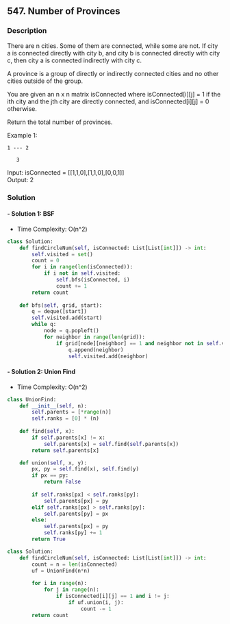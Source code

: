 ## 547. Number of Provinces

### Description
There are n cities. Some of them are connected, while some are not. If city a is connected directly with city b, and city b is connected directly with city c, then city a is connected indirectly with city c.

A province is a group of directly or indirectly connected cities and no other cities outside of the group.

You are given an n x n matrix isConnected where isConnected[i][j] = 1 if the ith city and the jth city are directly connected, and isConnected[i][j] = 0 otherwise.

Return the total number of provinces.

Example 1:
```
1 --- 2

   3
```
Input: isConnected = [[1,1,0],[1,1,0],[0,0,1]]  
Output: 2  

### Solution

#### - Solution 1: BSF
* Time Complexity: O(n^2)

```python
class Solution:
    def findCircleNum(self, isConnected: List[List[int]]) -> int:
        self.visited = set()
        count = 0
        for i in range(len(isConnected)):
            if i not in self.visited:
                self.bfs(isConnected, i)
                count += 1
        return count
    
    def bfs(self, grid, start):
        q = deque([start])
        self.visited.add(start)
        while q:
            node = q.popleft()
            for neighbor in range(len(grid)):
                if grid[node][neighbor] == 1 and neighbor not in self.visited:
                    q.append(neighbor)
                    self.visited.add(neighbor)
```

#### - Solution 2: Union Find
* Time Complexity: O(n^2)

```python
class UnionFind:
    def __init__(self, n):
        self.parents = [*range(n)]
        self.ranks = [0] * (n)
    
    def find(self, x):
        if self.parents[x] != x:
            self.parents[x] = self.find(self.parents[x])
        return self.parents[x]

    def union(self, x, y):
        px, py = self.find(x), self.find(y)
        if px == py:
            return False
    
        if self.ranks[px] < self.ranks[py]:
            self.parents[px] = py
        elif self.ranks[px] > self.ranks[py]:
            self.parents[py] = px
        else:
            self.parents[px] = py
            self.ranks[py] += 1
        return True

class Solution:
    def findCircleNum(self, isConnected: List[List[int]]) -> int:
        count = n = len(isConnected)
        uf = UnionFind(n*n)
        
        for i in range(n):
            for j in range(n):
                if isConnected[i][j] == 1 and i != j:
                    if uf.union(i, j):
                        count -= 1
        return count
```

